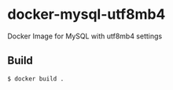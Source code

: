 # docker-mysql-utf8mb4
Docker Image for MySQL with utf8mb4 settings

## Build

```
$ docker build .
```
